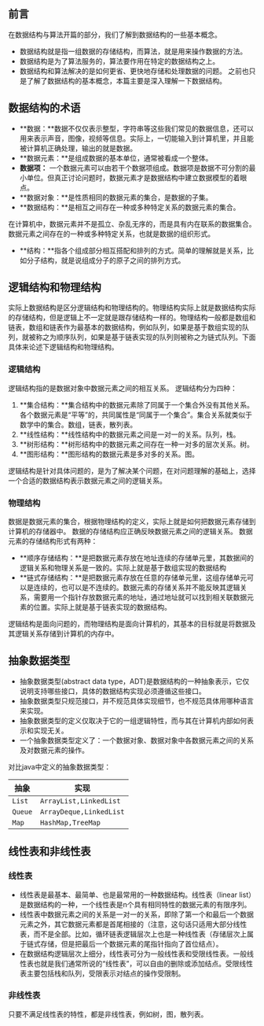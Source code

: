 ## 前言
在数据结构与算法开篇的部分，我们了解到数据结构的一些基本概念。

* 数据结构就是指一组数据的存储结构，而算法，就是用来操作数据的方法。
* 数据结构是为了算法服务的，算法要作用在特定的数据结构之上。
* 数据结构和算法解决的是如何更省、更快地存储和处理数据的问题。
之前也只是了解了数据结构的基本概念，本篇主要是深入理解一下数据结构。

## 数据结构的术语
* **数据：**数据不仅仅表示整型，字符串等这些我们常见的数据信息，还可以用来表示声音，图像，视频等信息。实际上，一切能输入到计算机里，并且能被计算机正确处理，输出的就是数据。
* **数据元素：**是组成数据的基本单位，通常被看成一个整体。
* **数据项：** 一个数据元素可以由若干个数据项组成。数据项是数据不可分割的最小单位。但真正讨论问题时，数据元素才是数据结构中建立数据模型的着眼点。
* **数据对象：**是性质相同的数据元素的集合，是数据的子集。
* **数据结构：**是相互之间存在一种或多种特定关系的数据元素的集合。


在计算机中，数据元素并不是孤立、杂乱无序的，而是具有内在联系的数据集合。数据元素之间存在的一种或多种特定关系，也就是数据的组织形式。

* **结构：**指各个组成部分相互搭配和排列的方式。简单的理解就是关系，比如分子结构，就是说组成分子的原子之间的排列方式。

## 逻辑结构和物理结构
实际上数据结构是区分逻辑结构和物理结构的。物理结构实际上就是数据结构实际的存储结构，但是逻辑上不一定就是跟存储结构一样的。物理结构一般都是数组和链表，数组和链表作为最基本的数据结构，例如队列，如果是基于数组实现的队列，就被称之为顺序队列，如果是基于链表实现的队列则被称之为链式队列。下面具体来论述下逻辑结构和物理结构。
### 逻辑结构
逻辑结构指的是数据对象中数据元素之间的相互关系。
逻辑结构分为四种：
1. **集合结构：**集合结构中的数据元素除了同属于一个集合外没有其他关系。各个数据元素是“平等”的，共同属性是“同属于一个集合”。集合关系就类似于数学中的集合。数组，链表，散列表。
2. **线性结构：**线性结构中的数据元素之间是一对一的关系。队列，栈。
3. **树形结构：**树形结构中的数据元素之间存在一种一对多的层次关系。树。
4. **图形结构：**图形结构的数据元素是多对多的关系。图。

逻辑结构是针对具体问题的，是为了解决某个问题，在对问题理解的基础上，选择一个合适的数据结构表示数据元素之间的逻辑关系。

### 物理结构
数据是数据元素的集合，根据物理结构的定义，实际上就是如何把数据元素存储到计算机的存储器中。
数据的存储结构应正确反映数据元素之间的逻辑关系。
数据元素的存储结构形式有两种：

* **顺序存储结构：**是把数据元素存放在地址连续的存储单元里，其数据间的逻辑关系和物理关系是一致的。实际上就是基于数组实现的数据结构
* **链式存储结构：**是把数据元素存放在任意的存储单元里，这组存储单元可以是连续的，也可以是不连续的。数据元素的存储关系并不能反映其逻辑关系，需要用一个指针存放数据元素的地址，通过地址就可以找到相关联数据元素的位置。实际上就是基于链表实现的数据结构。

逻辑结构是面向问题的，而物理结构是面向计算机的，其基本的目标就是将数据及其逻辑关系存储到计算机的内存中。
## 抽象数据类型
* 抽象数据类型(abstract data type，ADT)是数据结构的一种抽象表示，它仅说明支持哪些接口，具体的数据结构实现必须遵循这些接口。
* 抽象数据类型只规范接口，并不规范具体实现细节，也不规范具体用哪种语言来实现。
* 抽象数据类型的定义仅取决于它的一组逻辑特性，而与其在计算机内部如何表示和实现无关。
* 一个抽象数据类型定义了：一个数据对象、数据对象中各数据元素之间的关系及对数据元素的操作。

对比java中定义的抽象数据类型：

| 抽象    | 实现                    |
| ------- | ----------------------- |
| `List`  | `ArrayList,LinkedList`  |
| `Queue` | `ArrayDeque,LinkedList` |
| `Map`   | `HashMap,TreeMap`       |

## 线性表和非线性表
### 线性表
* 线性表是最基本、最简单、也是最常用的一种数据结构。线性表（linear list）是数据结构的一种，一个线性表是n个具有相同特性的数据元素的有限序列。
* 线性表中数据元素之间的关系是一对一的关系，即除了第一个和最后一个数据元素之外，其它数据元素都是首尾相接的（注意，这句话只适用大部分线性表，而不是全部。比如，循环链表逻辑层次上也是一种线性表（存储层次上属于链式存储，但是把最后一个数据元素的尾指针指向了首位结点）。
* 在数据结构逻辑层次上细分，线性表可分为一般线性表和受限线性表。一般线性表也就是我们通常所说的“线性表”，可以自由的删除或添加结点。受限线性表主要包括栈和队列，受限表示对结点的操作受限制。

### 非线性表
只要不满足线性表的特性，都是非线性表，例如树，图，散列表。